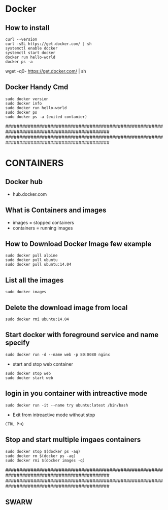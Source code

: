 # Docker

## How to install
```
curl --version
curl -sSL https://get.docker.com/ | sh
systemctl enable docker
systemctl start docker
docker run hello-world
docker ps -a
```

wget -q0- https://get.docker.com/ | sh

## Docker Handy Cmd
```
sudo docker version
sudo docker info
sudo docker run hello-world
sudo docker ps
sudo docker ps -a (exited contanier)
```

#############################################################################################
#############################################################################################

# CONTAINERS

## Docker hub
- hub.docker.com

## What is Containers and images
- images = stopped containers
- containers = running images

## How to Download Docker Image few example
```
sudo docker pull alpine
sudo docker pull ubuntu
sudo docker pull ubuntu:14.04
```

## List all the images
```
sudo docker images
```

## Delete the download image from local
```
sudo docker rmi ubuntu:14.04
```

## Start docker with foreground service and name specify
```
sudo docker run -d --name web -p 80:8080 nginx
```
- start and stop web container
```
sudo docker stop web
sudo docker start web
```

## login in you container with intreactive mode
```
sudo docker run -it --name try ubuntu:latest /bin/bash
```
- Exit from intreactive mode without stop
```
CTRL P+Q
```

## Stop and start multiple imgaes containers
```
sudo docker stop $(docker ps -aq)
sudo docker rm $(docker ps -aq)
sudo docker rmi $(docker images -q)
```

#############################################################################################
#############################################################################################

## SWARW
